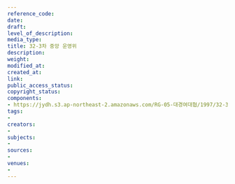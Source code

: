 ```yaml
---
reference_code: 
date: 
draft: 
level_of_description: 
media_type: 
title: 32-3차 중앙 운영위
description: 
weight: 
modified_at: 
created_at: 
link: 
public_access_status: 
copyright_status: 
components:
- https://jydh.s3.ap-northeast-2.amazonaws.com/RG-05-대경여대협/1997/32-3차+중앙+운영위.pdf
tags:
- 
creators:
- 
subjects:
- 
sources:
- 
venues:
- 
---
```

